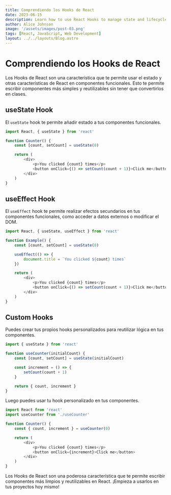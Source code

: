 ```yaml
---
title: Comprendiendo los Hooks de React
date: 2023-06-15
description: Learn how to use React Hooks to manage state and lifecycle in functional components.
author: Alice Johnson
image: '/assets/images/post-03.png'
tags: [React, JavaScript, Web Development]
layout: ../../layouts/Blog.astro
---
```


# Comprendiendo los Hooks de React

Los Hooks de React son una característica que te permite usar el estado y otras características de React en componentes funcionales. Esto te permite escribir componentes más simples y reutilizables sin tener que convertirlos en clases.

## useState Hook

El `useState` hook te permite añadir estado a tus componentes funcionales.

```javascript
import React, { useState } from 'react'

function Counter() {
	const [count, setCount] = useState(0)

	return (
		<div>
			<p>You clicked {count} times</p>
			<button onClick={() => setCount(count + 1)}>Click me</button>
		</div>
	)
}
```

## useEffect Hook

El `useEffect` hook te permite realizar efectos secundarios en tus componentes funcionales, como acceder a datos externos o modificar el DOM.

```javascript
import React, { useState, useEffect } from 'react'

function Example() {
	const [count, setCount] = useState(0)

	useEffect(() => {
		document.title = `You clicked ${count} times`
	})

	return (
		<div>
			<p>You clicked {count} times</p>
			<button onClick={() => setCount(count + 1)}>Click me</button>
		</div>
	)
}
```

## Custom Hooks

Puedes crear tus propios hooks personalizados para reutilizar lógica en tus componentes.

```javascript
import { useState } from 'react'

function useCounter(initialCount) {
	const [count, setCount] = useState(initialCount)

	const increment = () => {
		setCount(count + 1)
	}

	return { count, increment }
}
```

Luego puedes usar tu hook personalizado en tus componentes.

```javascript
import React from 'react'
import useCounter from './useCounter'

function Counter() {
	const { count, increment } = useCounter(0)

	return (
		<div>
			<p>You clicked {count} times</p>
			<button onClick={increment}>Click me</button>
		</div>
	)
}
```

Los Hooks de React son una poderosa característica que te permite escribir componentes más limpios y reutilizables en React. ¡Empieza a usarlos en tus proyectos hoy mismo!
